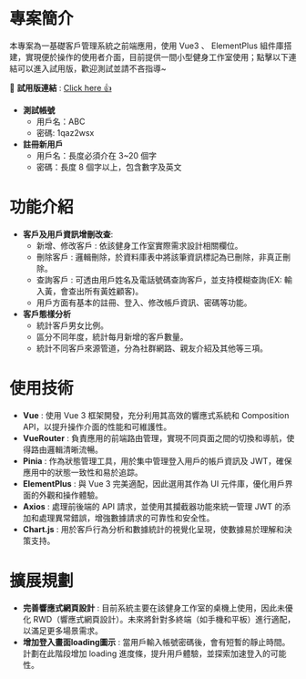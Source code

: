 # 專案簡介
本專案為一基礎客戶管理系統之前端應用，使用 Vue3 、 ElementPlus 組件庫搭建，實現便於操作的使用者介面，目前提供一間小型健身工作室使用；點擊以下連結可以進入試用版，歡迎測試並請不吝指導~

🔗 **試用版連結** : <a href="https://seanhuang110633.github.io/ManageSystem_Frontend_Demo/" target="_blank" rel="noopener noreferrer"> Click here 👍</a>

+ **測試帳號**
  + 用戶名：ABC
  + 密碼: 1qaz2wsx
+ **註冊新用戶**
  + 用戶名：長度必須介在 3~20 個字
  + 密碼：長度 8 個字以上，包含數字及英文

# 功能介紹
+ **客戶及用戶資訊增刪改查**:
  +  新增、修改客戶 : 依該健身工作室實際需求設計相關欄位。
  +  刪除客戶 : 邏輯刪除，於資料庫表中將該筆資訊標記為已刪除，非真正刪除。
  +  查詢客戶 : 可透由用戶姓名及電話號碼查詢客戶，並支持模糊查詢(EX: 輸入黃，會查出所有黃姓顧客)。
  +  用戶方面有基本的註冊、登入、修改帳戶資訊、密碼等功能。
+ **客戶態樣分析** 
  + 統計客戶男女比例。
  + 區分不同年度，統計每月新增的客戶數量。
  + 統計不同客戶來源管道，分為社群網路、親友介紹及其他等三項。
# 使用技術
+ **Vue** : 使用 Vue 3 框架開發，充分利用其高效的響應式系統和 Composition API，以提升操作介面的性能和可維護性。
+ **VueRouter** : 負責應用的前端路由管理，實現不同頁面之間的切換和導航，使得路由邏輯清晰流暢。
+ **Pinia** : 作為狀態管理工具，用於集中管理登入用戶的帳戶資訊及 JWT，確保應用中的狀態一致性和易於追踪。
+ **ElementPlus** : 與 Vue 3 完美適配，因此選用其作為 UI 元件庫，優化用戶界面的外觀和操作體驗。
+ **Axios** : 處理前後端的 API 請求，並使用其攔截器功能來統一管理 JWT 的添加和處理異常錯誤，增強數據請求的可靠性和安全性。
+ **Chart.js** : 用於客戶行為分析和數據統計的視覺化呈現，使數據易於理解和決策支持。
# 擴展規劃
+ **完善響應式網頁設計** : 目前系統主要在該健身工作室的桌機上使用，因此未優化 RWD（響應式網頁設計）。未來將針對多終端（如手機和平板）進行適配，以滿足更多場景需求。
+ **增加登入畫面loading圖示** : 當用戶輸入帳號密碼後，會有短暫的靜止時間。計劃在此階段增加 loading 進度條，提升用戶體驗，並探索加速登入的可能性。
